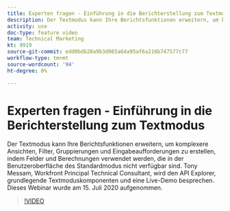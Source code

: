 ```yaml
---
title: Experten fragen - Einführung in die Berichterstellung zum Textmodus
description: Der Textmodus kann Ihre Berichtsfunktionen erweitern, um komplexere Ansichten, Filter, Gruppierungen und Eingabeaufforderungen zu erstellen. Dieses Webinar wurde am 15. Juli 2020 aufgenommen.
activity: use
doc-type: feature video
team: Technical Marketing
kt: 9919
source-git-commit: edd0bdb28a9b3d065a64a95af6a216b747577c77
workflow-type: tm+mt
source-wordcount: '94'
ht-degree: 0%

---
```


# Experten fragen - Einführung in die Berichterstellung zum Textmodus

Der Textmodus kann Ihre Berichtsfunktionen erweitern, um komplexere Ansichten, Filter, Gruppierungen und Eingabeaufforderungen zu erstellen, indem Felder und Berechnungen verwendet werden, die in der Benutzeroberfläche des Standardmodus nicht verfügbar sind. Tony Messam, Workfront Principal Technical Consultant, wird den API Explorer, grundlegende Textmoduskomponenten und eine Live-Demo besprechen. Dieses Webinar wurde am 15. Juli 2020 aufgenommen.

>[!VIDEO](https://video.tv.adobe.com/v/341125/?quality=12)
